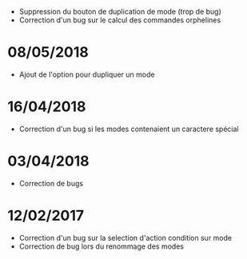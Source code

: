 - Suppression du bouton de duplication de mode (trop de bug)
- Correction d'un bug sur le calcul des commandes orphelines

# 08/05/2018

- Ajout de l'option pour dupliquer un mode

# 16/04/2018

- Correction d'un bug si les modes contenaient un caractere spécial

# 03/04/2018

- Correction de bugs

# 12/02/2017

- Correction d'un bug sur la selection d'action condition sur mode
- Correction de bug lors du renommage des modes
